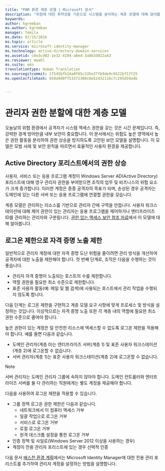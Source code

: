 ```yaml
---
title: "PAM 환경 계층 모델 | Microsoft 문서"
description: "위험에 대한 취약성을 기준으로 시스템을 분리하는 계층 모델에 대해 알아봅니다."
keywords: 
author: kgremban
ms.author: kgremban
manager: femila
ms.date: 07/15/2016
ms.topic: article
ms.service: microsoft-identity-manager
ms.technology: active-directory-domain-services
ms.assetid: c6e3cd02-1e32-4194-a8ed-3a0b3d022a43
ms.reviewer: mwahl
ms.suite: ems
translationtype: Human Translation
ms.sourcegitcommit: 1f545bfb2da0f65c335e37fb9de9c9522bf57f25
ms.openlocfilehash: 659a9d8ff53372300c0e52432116c7c295d59a4b


---
```


# <a name="tier-model-for-partitioning-administrative-privileges"></a>관리자 권한 분할에 대한 계층 모델

오늘날의 위협 환경에서 공격자가 시스템 액세스 권한을 갖는 것은 시간 문제입니다. 즉, 강력한 경계 방어만큼 내부 보안이 중요합니다. 이 문서에서는 위험도 높은 영역에서 높은 권한 활동을 분리하여 권한 상승을 방지하도록 고안된 보안 모델을 설명합니다. 이 모델은 모범 사례 및 보안 원칙을 따르면서 효율적인 사용자 환경을 제공합니다.

## <a name="elevation-of-privilege-in-active-directory-forests"></a>Active Directory 포리스트에서의 권한 상승

사용자, 서비스 또는 응용 프로그램 계정이 Windows Server AD(Active Directory) 포리스트에 대해 영구 관리자 권한을 부여받으면 조직의 업무 및 비즈니스의 위험 요소가 크게 증가합니다. 이러한 계정은 종종 공격자의 목표가 되며, 손상된 경우 공격자는 도메인에 있는 다른 서버 또는 응용 프로그램에 연결할 권한을 갖습니다.

계층 모델은 관리하는 리소스를 기반으로 관리자 간에 구역을 만듭니다. 사용자 워크스테이션에 대해 제어 권한이 있는 관리자는 응용 프로그램을 제어하거나 엔터프라이즈 ID를 관리하는 관리자와 구분됩니다. [권한 있는 액세스 보안 참조 자료](http://aka.ms/tiermodel)에서 이 모델에 대해 알아봅니다.

## <a name="restricting-credential-exposure-with-logon-restrictions"></a>로그온 제한으로 자격 증명 노출 제한

일반적으로 관리자 계정에 대한 자격 증명 도난 위험을 줄이려면 관리 방식을 개선하여 공격자에 대한 노출을 제한해야 합니다. 첫 번째 단계로, 조직은 다음을 수행하는 것이 좋습니다.

- 관리자 자격 증명이 노출되는 호스트의 수를 제한합니다.
- 역할 권한을 필요한 최소 수준으로 제한합니다.
- 표준 사용자 활동(예: 메일 및 웹 검색)에 사용되는 호스트에서 관리 작업을 수행되지 않도록 합니다.

다음 단계는 로그온 제한을 구현하고 계층 모델 요구 사항에 맞게 프로세스 및 방식을 설정하는 것입니다. 이상적으로는 자격 증명 노출 또한 각 계층 내의 역할에 필요한 최소 권한 수준으로 줄여야 합니다.

높은 권한이 있는 계정은 덜 안전한 리소스에 액세스할 수 없도록 로그온 제한을 적용해야 합니다. 예를 들면 다음과 같습니다.

- 도메인 관리자(계층 0)는 엔터프라이즈 서버(계층 1) 및 표준 사용자 워크스테이션(계층 2)에 로그온할 수 없습니다.
- 서버 관리자(계층 1)는 표준 사용자 워크스테이션(계층 2)에 로그온할 수 없습니다.

>[!NOTE]
> 서버 관리자는 도메인 관리자 그룹에 속하지 않아야 합니다. 도메인 컨트롤러와 엔터프라이즈 서버를 둘 다 관리하는 직원에게는 별도 계정을 제공해야 합니다.

다음을 사용하여 로그온 제한을 적용할 수 있습니다.

- 그룹 정책 로그온 권한 제한은 다음과 같습니다.  
    - 네트워크에서 이 컴퓨터 액세스 거부  
    - 일괄 작업으로 로그온 거부  
    - 서비스로 로그온 거부  
    - 로컬 로그온 거부  
    - 원격 데스크톱 설정을 통한 로그온 거부  
- 인증 정책 및 사일로(Windows Server 2012 이상을 사용하는 경우)
- 계정이 전용 관리자 포리스트에 있는 경우 선택적 인증

다음 문서 [배스천 환경 계획](planning-bastion-environment.md)에서는 Microsoft Identity Manager에 대한 전용 관리 포리스트를 추가하여 관리자 계정을 설정하는 방법을 설명합니다.



<!--HONumber=Nov16_HO2-->


